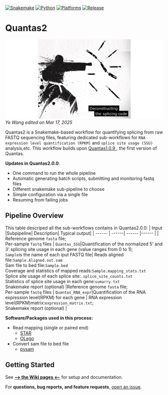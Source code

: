 [![Snakemake](https://img.shields.io/badge/snakemake-7.32.4-brightgreen.svg)](https://snakemake.github.io)
[![Python](https://img.shields.io/badge/python-3.8.20-blue.svg)](https://www.python.org)
[![Platforms](https://img.shields.io/badge/platform-linux--64-lightgrey)](https://github.com/moiexpositoalonsolab/Quantas/releases)
[![Release](https://img.shields.io/badge/release-2.0.0-orange.svg)](https://github.com/moiexpositoalonsolab/Quantas/releases)

# Quantas2

![Splicing logo](quantas2.png)
*Ye Wang edited on Mar 17, 2025*


Quantas2 is a Snakemake-based workflow for quantifying splicing from raw FASTQ sequencing files, featuring dedicated sub-workflows for `RNA expression level quantification (RPKM)` and `splice site usage (SSU)` analysis,etc. This workflow builds upon [Quantas1.0.9 ](https://zhanglab.c2b2.columbia.edu/index.php/Quantas_Documentation), the first version of Quantas.

**Updates in Quantas2.0.0**:

  - One command to run the whole pipeline
  - Automatic generating batch scripts, submitting and monitoring fastq files
  - Different snakemake sub-pipeline to choose
  - Simple configuration via a single file
  - Resuming from failing jobs


Pipeline Overview
-------------------
This table descriped all the sub-workflows contains in Quantas2.0.0:
| Input |Subpipeline| Description| Typical output|
| ------ | ------| ------ |------ |
| Reference genome `fasta` file; <br> Per-sample `fastq` files | `Quantas_SSU`|Quantification of the normalized 5' and 3' splicing site usage in each gene (value ranges from 0 to 1); <br>`Sample`is the name of each iput FASTQ file|  Reads aligned file:`Sample.Aligned.out.sam` <br>  Sam file to bed file:`Sample.bed` <br> Coverage and statistics of mapped reads:`Sample.mapping_stats.txt` <br> Splice site usage of each splice site:`.splice_site_counts.txt` <br> Statistics of splice site usage in each gene:`sumarry.txt` <br>Snakemake report (optional) 
|Reference genome `fasta` file; <br> Per-sample `fastq` files | `Quantas_RNA_expr`|Quantification of the RNA expression level(RPKM) for each gene | RNA expression level(RPKM)matrix:`expression_matrix.txt`; <br> Snakemake report (optional) | 

**Software/Packages used in this process:**

  - Read mapping (single or paired end)
    - [STAR](https://adapterremoval.readthedocs.io/en/latest/)
    - [OLego](https://zhanglab.c2b2.columbia.edu/index.php/OLego)
  - Convert sam file to bed file
    - [pysam](http://www.htslib.org/doc/samtools-view.html)

Getting Started
-------------------
See [**--&gt; the Wiki pages &lt;--**](https://github.com/yw4291/Quantas2.0/wiki) for setup and documentation.

For **questions, bug reports, and feature requests**,
[open an issue](https://github.com/yw4291/Quantas2.0/issues).
